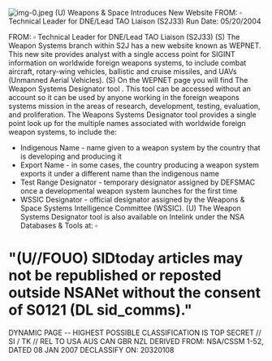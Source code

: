 ![img-0.jpeg](img-0.jpeg)
(U) Weapons \& Space Introduces New Website
FROM: $\square$
Technical Leader for DNE/Lead TAO Liaison (S2J33)
Run Date: 05/20/2004

FROM: $\square$
Technical Leader for DNE/Lead TAO Liaison (S2J33)
(S) The Weapon Systems branch within S2J has a new website known as WEPNET. This new site provides analyst with a single access point for SIGINT information on worldwide foreign weapons systems, to include combat aircraft, rotary-wing vehicles, ballistic and cruise missiles, and UAVs (Unmanned Aerial Vehicles).
(S) On the WEPNET page you will find The Weapon Systems Designator tool . This tool can be accessed without an account so it can be used by anyone working in the foreign weapons systems mission in the areas of research, development, testing, evaluation, and proliferation. The Weapons Systems Designator tool provides a single point look up for the multiple names associated with worldwide foreign weapon systems, to include the:

- Indigenous Name - name given to a weapon system by the country that is developing and producing it
- Export Name - in some cases, the country producing a weapon system exports it under a different name than the indigenous name
- Test Range Designator - temporary designator assigned by DEFSMAC once a developmental weapon system launches for the first time
- WSSIC Designator - official designator assigned by the Weapons \& Space Systems Intelligence Committee (WSSIC).
(U) The Weapon Systems Designator tool is also available on Intelink under the NSA Databases \& Tools at: $\square$


# "(U//FOUO) SIDtoday articles may not be republished or reposted outside NSANet without the consent of $\mathbf{S 0 1 2 1}$ (DL sid_comms)." 

DYNAMIC PAGE -- HIGHEST POSSIBLE CLASSIFICATION IS
TOP SECRET // SI / TK // REL TO USA AUS CAN GBR NZL
DERIVED FROM: NSA/CSSM 1-52, DATED 08 JAN 2007 DECLASSIFY ON: 20320108
